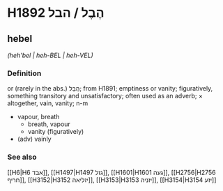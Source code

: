 # H1892 הֶבֶל / הבל

## hebel

_(heh'bel | heh-BEL | heh-VEL)_

### Definition

or (rarely in the abs.) הֲבֵל; from H1891; emptiness or vanity; figuratively, something transitory and unsatisfactory; often used as an adverb; × altogether, vain, vanity; n-m

- vapour, breath
  - breath, vapour
  - vanity (figuratively)
- (adv) vainly

### See also

[[H6|H6 אבד]], [[H1497|H1497 גזל]], [[H1601|H1601 געה]], [[H2756|H2756 חריף]], [[H3152|H3152 יזליאה]], [[H3153|H3153 יזניה]], [[H3154|H3154 יזע]]
